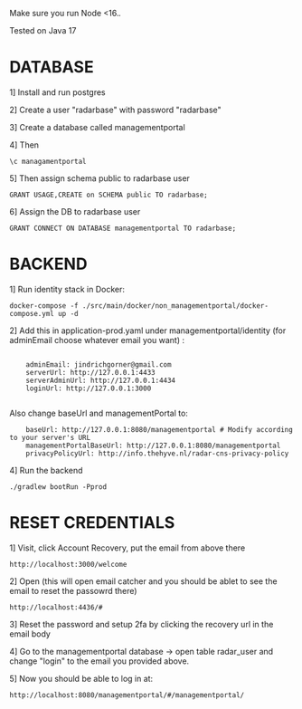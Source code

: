 Make sure you run Node <16.*.* 

Tested on Java 17 


# DATABASE

1]  Install and run postgres

2] Create a user "radarbase" with password "radarbase"

3] Create a database called managementportal

4]  Then 

`\c managamentportal`

5] Then assign schema public to radarbase user 

`GRANT USAGE,CREATE on SCHEMA public TO radarbase;`

6] Assign the DB to radarbase user

`GRANT CONNECT ON DATABASE managementportal TO radarbase;
`



# **BACKEND** 

1] Run identity stack in Docker:

`docker-compose -f ./src/main/docker/non_managementportal/docker-compose.yml up -d`

2] Add this in application-prod.yaml under managementportal/identity (for adminEmail choose whatever email you want) :

```

    adminEmail: jindrichgorner@gmail.com
    serverUrl: http://127.0.0.1:4433
    serverAdminUrl: http://127.0.0.1:4434
    loginUrl: http://127.0.0.1:3000
    
```
    
    
Also change baseUrl and managementPortal to:

```
    baseUrl: http://127.0.0.1:8080/managementportal # Modify according to your server's URL
    managementPortalBaseUrl: http://127.0.0.1:8080/managementportal
    privacyPolicyUrl: http://info.thehyve.nl/radar-cns-privacy-policy

```     
    
    

4] Run the backend 

`./gradlew bootRun -Pprod`


# RESET CREDENTIALS 


1] Visit, click Account Recovery, put the email from above there 

`http://localhost:3000/welcome`

2] Open (this will open email catcher and you should be ablet to see the email to reset the passowrd there) 

`http://localhost:4436/#`

3] Reset the password and setup 2fa by clicking the recovery url in the email body 

4] Go to the managementportal database -> open table radar_user and change "login" to the email you provided above.  

5] Now you should be able to log in at: 

`http://localhost:8080/managementportal/#/managementportal/`